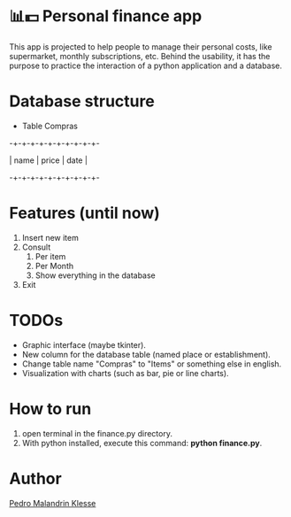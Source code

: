# 📊💵 Personal finance app
This app is projected to help people to manage their personal costs, like supermarket, monthly subscriptions, etc.
Behind the usability, it has the purpose to practice the interaction of a python application and a database.

# Database structure

- Table Compras

-+-+-+-+-+-+-+-+-+-+-
  
| name | price | date |

-+-+-+-+-+-+-+-+-+-+-

# Features (until now)
1. Insert new item
2. Consult
   1. Per item
   2. Per Month
   3. Show everything in the database
3. Exit

# TODOs
* Graphic interface (maybe tkinter).
* New column for the database table (named place or establishment).
* Change table name "Compras" to "Items" or something else in english.
* Visualization with charts (such as bar, pie or line charts).

# How to run
1. open terminal in the finance.py directory.
2. With python installed, execute this command: **python finance.py**.

# Author
[Pedro Malandrin Klesse](www.github.com/Klesse)

